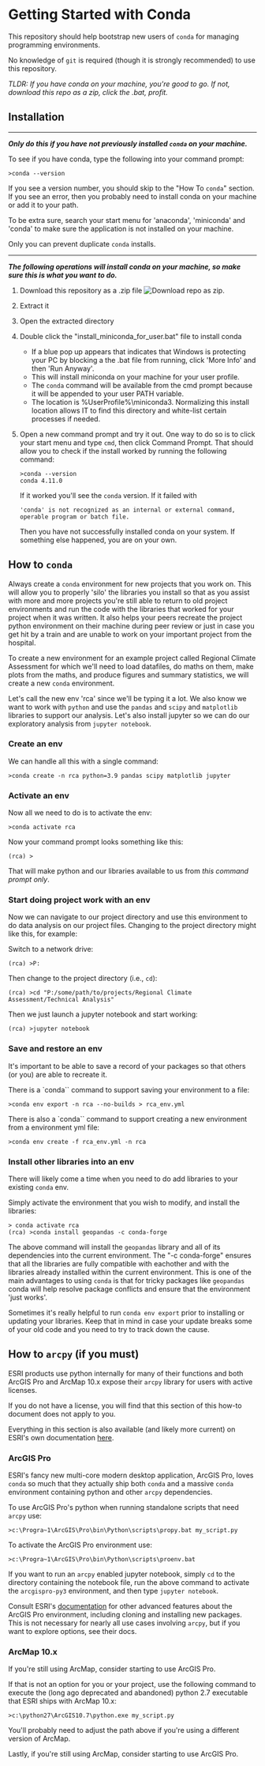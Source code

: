 # Getting Started with Conda
This repository should help bootstrap new users of `conda` for managing programming environments.

No knowledge of `git` is required (though it is strongly recommended) to use this repository. 

*TLDR: If you have conda on your machine, you're good to go. If not, download this repo as a zip, click the .bat, profit.*

## Installation

*********************
***Only do this if you have not previously installed `conda` on your machine.***

To see if you have conda, type the following into your command prompt:
```shell
>conda --version
```

If you see a version number, you should skip to the "How To `conda`" section.
If you see an error, then you probably need to install conda on your machine or add it to your path. 

To be extra sure, search your start menu for 'anaconda', 'miniconda' and 'conda' to make sure the application is not installed on your machine.

Only you can prevent duplicate `conda` installs.

*********************
***The following operations will install conda on your machine, so make sure this is what you want to do.***
1. Download this repository as a .zip file
    ![Download repo as zip.](img/download_zip_cursor.png)
2. Extract it
3. Open the extracted directory
4. Double click the "install_miniconda_for_user.bat" file to install conda
   - If a blue pop up appears that indicates that Windows is protecting your PC by blocking a the .bat file from running, click 'More Info' and then 'Run Anyway'.
   - This will install miniconda on your machine for your user profile.
   - The `conda` command will be available from the cmd prompt because it will be appended to your user PATH variable.
   - The location is %UserProfile%\miniconda3.
     Normalizing this install location allows IT to find this directory and white-list certain processes if needed.
5. Open a new command prompt and try it out.
    One way to do so is to click your start menu and type `cmd`, then click Command Prompt. 
    That should allow you to check if the install worked by running the following command:
   
    ```shell
    >conda --version
    conda 4.11.0
    ```
    If it worked you'll see the `conda` version. If it failed with
    ```shell
    'conda' is not recognized as an internal or external command, operable program or batch file.
    ``` 
    Then you have not successfully installed conda on your system.
    If something else happened, you are on your own.

## How to `conda`

Always create a `conda` environment for new projects that you work on. 
This will allow you to properly 'silo' the libraries you install so that as you assist with more and more projects you're still able to return to old project environments and run the code with the libraries that worked for your project when it was written. 
It also helps your peers recreate the project python environment on their machine during peer review or just in case you get hit by a train and are unable to work on your important project from the hospital.

To create a new environment for an example project called Regional Climate Assessment for which we'll need to load datafiles, do maths on them, make plots from the maths, and produce figures and summary statistics, we will create a new `conda` environment.

Let's call the new env 'rca' since we'll be typing it a lot. 
We also know we want to work with `python` and use the `pandas` and `scipy` and `matplotlib` libraries to support our analysis.
Let's also install jupyter so we can do our exploratory analysis from `jupyter notebook`.

### Create an env
We can handle all this with a single command:

```shell
>conda create -n rca python=3.9 pandas scipy matplotlib jupyter
```

### Activate an env
Now all we need to do is to activate the env:
```shell
>conda activate rca
```
Now your command prompt looks something like this:
```shell
(rca) >
```

That will make python and our libraries available to us from *this command prompt only*. 

### Start doing project work with an env
Now we can navigate to our project directory and use this environment to do data analysis on our project files.
Changing to the project directory might like this, for example:

Switch to a network drive:
```shell
(rca) >P:
```
Then change to the project directory (i.e., `cd`):
```shell
(rca) >cd "P:/some/path/to/projects/Regional Climate Assessment/Technical Analysis"
```

Then we just launch a jupyter notebook and start working:
```shell
(rca) >jupyter notebook
```

### Save and restore an env
It's important to be able to save a record of your packages so that others (or you) are able to recreate it.

There is a `conda`` command to support saving your environment to a file:
```shell
>conda env export -n rca --no-builds > rca_env.yml
```

There is also a `conda`` command to support creating a new environment from a environment yml file:
```shell
>conda env create -f rca_env.yml -n rca
```

### Install other libraries into an env
There will likely come a time when you need to do add libraries to your existing `conda` env. 

Simply activate the environment that you wish to modify, and install the libraries:
```shell
> conda activate rca
(rca) >conda install geopandas -c conda-forge
```
The above command will install the `geopandas` library and all of its dependencies into the current environment.
The "-c conda-forge" ensures that all the libraries are fully compatible with eachother and with the libraries already installed within the current environment. 
This is one of the main advantages to using `conda` is that for tricky packages like `geopandas` conda will help resolve package conflicts and ensure that the environment 'just works'.

Sometimes it's really helpful to run `conda env export` prior to installing or updating your libraries.
Keep that in mind in case your update breaks some of your old code and you need to try to track down the cause.

## How to `arcpy` (if you must)

ESRI products use python internally for many of their functions and both ArcGIS Pro and ArcMap 10.x expose their `arcpy` library for users with active licenses.

If you do not have a license, you will find that this section of this how-to document does not apply to you.

Everything in this section is also available (and likely more current) on ESRI's own documentation [here](https://pro.arcgis.com/en/pro-app/latest/arcpy/get-started/using-conda-with-arcgis-pro.htm).

### ArcGIS Pro
ESRI's fancy new multi-core modern desktop application, ArcGIS Pro, loves `conda` so much that they actually ship both `conda` and a massive `conda` environment containing python and other `arcpy` dependencies. 

To use ArcGIS Pro's python when running standalone scripts that need `arcpy` use:
```shell
>c:\Progra~1\ArcGIS\Pro\bin\Python\scripts\propy.bat my_script.py
```

To activate the ArcGIS Pro environment use:
```shell
>c:\Progra~1\ArcGIS\Pro\bin\Python\scripts\proenv.bat
```

If you want to run an `arcpy` enabled jupyter notebook, simply `cd` to the directory containing the notebook file, run the above command to activate the `arcgispro-py3` environment, and then type `jupyter notebook`.

Consult ESRI's [documentation](https://pro.arcgis.com/en/pro-app/latest/arcpy/get-started/work-with-python-environments.htm) for other advanced features about the ArcGIS Pro environment, including cloning and installing new packages. 
This is not necessary for nearly all use cases involving `arcpy`, but if you want to explore options, see their docs.

### ArcMap 10.x
If you're still using ArcMap, consider starting to use ArcGIS Pro.

If that is not an option for you or your project, use the following command to execute the (long ago deprecated and abandoned) python 2.7 executable that ESRI ships with ArcMap 10.x:

```shell
>c:\python27\ArcGIS10.7\python.exe my_script.py
```
You'll probably need to adjust the path above if you're using a different version of ArcMap.

Lastly, if you're still using ArcMap, consider starting to use ArcGIS Pro.
